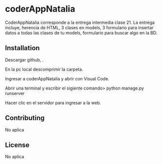 # coderAppNatalia

CoderAppNatalia corresponde a la entrega intermedia clase 21. La entrega incluye, herencia de HTML, 3 clases en models, 
3 formulario para insertar datos a todas las clases de tu models, formulario para buscar algo en la BD.

## Installation

Descargar github, .

En la pc local descomprimir la carpeta.

Ingresar a coderAppNatalia y abrir con Visual Code.

Abrir una terminal y escribir el sigiente comando> python manage.py runserver

Hacer clic en el servidor para ingresar a la web.


## Contributing
No aplica

## License
No aplica
